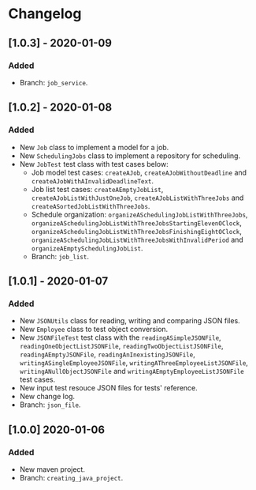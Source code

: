 # Changelog

## [1.0.3] - 2020-01-09 

### Added
- Branch: `job_service`.


## [1.0.2] - 2020-01-08 

### Added
- New `Job` class to implement a model for a job.
- New `SchedulingJobs` class to implement a repository for scheduling.
- New `JobTest` test class with test cases below: 
  - Job model test cases: `createAJob`, `createAJobWithoutDeadline` and `createAJobWithAInvalidDeadlineText`. 
  - Job list test cases: `createAEmptyJobList`, `createAJobListWithJustOneJob`,  `createAJobListWithThreeJobs` and `createASortedJobListWithThreeJobs`.
  - Schedule organization: `organizeASchedulingJobListWithThreeJobs`, `organizeASchedulingJobListWithThreeJobsStartingElevenOClock`, `organizeASchedulingJobListWithThreeJobsFinishingEightOClock`, `organizeASchedulingJobListWithThreeJobsWithInvalidPeriod` and `organizeAEmptySchedulingJobList`.
  - Branch: `job_list`.
  

## [1.0.1] - 2020-01-07

### Added
- New `JSONUtils` class for reading, writing and comparing JSON files.
- New `Employee`  class to test object conversion.
- New `JSONFileTest` test class with the `readingASimpleJSONFile`, `readingOneObjectListJSONFile`, `readingTwoObjectListJSONFile`, `readingAEmptyJSONFile`, `readingAnInexistingJSONFile`, `writingASingleEmployeeJSONFile`, `writingAThreeEmployeeListJSONFile`, `writingANullObjectJSONFile` and `writingAEmptyEmployeeListJSONFile` test cases. 
- New input test resouce JSON files for tests' reference.
- New change log.
- Branch: `json_file`.


## [1.0.0] 2020-01-06
### Added
- New maven project.  
- Branch: `creating_java_project`.